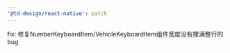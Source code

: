 ```yaml
---
'@td-design/react-native': patch
---
```


fix: 修复NumberKeyboardItem/VehicleKeyboardItem组件宽度没有撑满整行的bug
